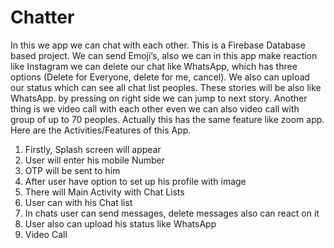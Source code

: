 # Chatter

In this we app we can chat with each other. This is a Firebase Database based project.
We can send Emoji’s, also we can in this app make reaction like Instagram we can delete
our chat like WhatsApp, which has three options (Delete for Everyone, delete for me, cancel).
We also can upload our status which can see all chat list peoples. These stories will be also
like WhatsApp. by pressing on right side we can jump to next story. Another thing is we video
call with each other even we can also video call with group of up to 70 peoples. Actually this
has the same feature like zoom app. Here are the Activities/Features of this App. 


1.	Firstly, Splash screen will appear
2.	User will enter his mobile Number
3.	OTP will be sent to him 
4.	After user have option to set up his profile with image
5.	There will Main Activity with Chat Lists
6.	User can with his Chat list
7.	In chats user can send messages, delete messages also can react on it
8.	User also can upload his status like WhatsApp
9.	Video Call

